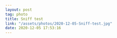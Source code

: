 ```yaml
---
layout: post
tag: photo
title: Sniff test
link: "/assets/photos/2020-12-05-Sniff-test.jpg"
date: 2020-12-05 17:53:16
---
```

